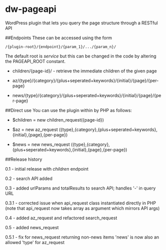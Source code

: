 dw-pageapi
==========

WordPress plugin that lets you query the page structure through a RESTful API

##Endpoints
These can be accessed using the form 

	/{plugin-root}/{endpoint}/{param_1}/.../{param_n}/

The default root is _service_ but this can be changed in the code by altering the PAGEAPI_ROOT constant.

* children/{page-id}/ - retrieve the immediate children of the given page

* az/{type}/{category}/{plus+seperated+keywords}/{initial}/{page}/{per-page}

* news/{type}/{category}/{plus+seperated+keywords}/{initial}/{page}/{per-page}

##Direct use
You can use the plugin within by PHP as follows:

* $children = new children_request({page-id})

* $az = new az_request ({type},{category},{plus+seperated+keywords},{initial},{page},{per-page})

* $news = new news_request ({type},{category},{plus+seperated+keywords},{initial},{page},{per-page})

##Release history

0.1   - initial release with _children_ endpoint

0.2   - search API added

0.3   - added urlParams and totalResults to search API; handles '-' in query URL

0.3.1 - corrected issue when api_request class instantiated directly in PHP
	(note that api_request now takes array as argument which mirrors API args)

0.4   - added az_request and refactored search_request

0.5   - added news_request

0.5.1 - fix for news_request returning non-news items
        'news' is now also an allowed 'type' for az_request